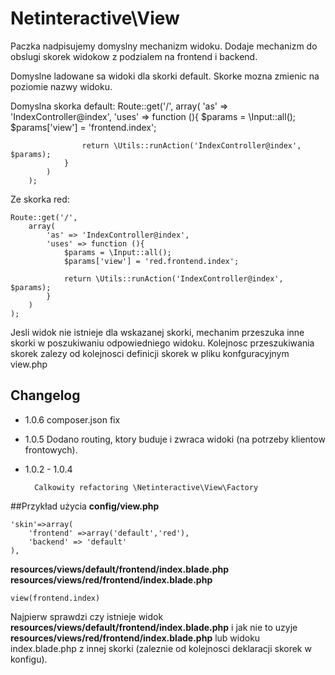Netinteractive\View
===================

Paczka nadpisujemy domyslny mechanizm widoku. Dodaje mechanizm do obslugi skorek widokow z podzialem na frontend i backend.

Domyslne ladowane sa widoki dla skorki default. Skorke mozna zmienic na poziomie nazwy widoku.

Domyslna skorka default:
        Route::get('/',
            array(
                'as' => 'IndexController@index',
                'uses' => function (){
                    $params = \Input::all();
                    $params['view'] = 'frontend.index';
        
                    return \Utils::runAction('IndexController@index', $params);
                }
            )
        );
        
Ze skorka red:
    
    Route::get('/',
        array(
            'as' => 'IndexController@index',
            'uses' => function (){
                $params = \Input::all();
                $params['view'] = 'red.frontend.index';
    
                return \Utils::runAction('IndexController@index', $params);
            }
        )
    );


Jesli widok nie istnieje dla wskazanej skorki, mechanim przeszuka inne skorki w poszukiwaniu odpowiedniego widoku.
Kolejnosc przeszukiwania skorek zalezy od kolejnosci definicji skorek w pliku konfguracyjnym view.php


## Changelog
* 1.0.6
    composer.json fix

* 1.0.5
    Dodano routing, ktory buduje i zwraca widoki (na potrzeby klientow frontowych).

* 1.0.2 - 1.0.4
        
        Calkowity refactoring \Netinteractive\View\Factory

##Przykład użycia
**config/view.php**
    
    'skin'=>array(
        'frontend' =>array('default','red'),
        'backend' => 'default'
    ),
    
**resources/views/default/frontend/index.blade.php**
**resources/views/red/frontend/index.blade.php**

    view(frontend.index)
    
Najpierw sprawdzi czy istnieje widok **resources/views/default/frontend/index.blade.php** i jak nie to uzyje **resources/views/red/frontend/index.blade.php**
lub widoku index.blade.php z innej skorki (zaleznie od kolejnosci deklaracji skorek w konfigu).
    


